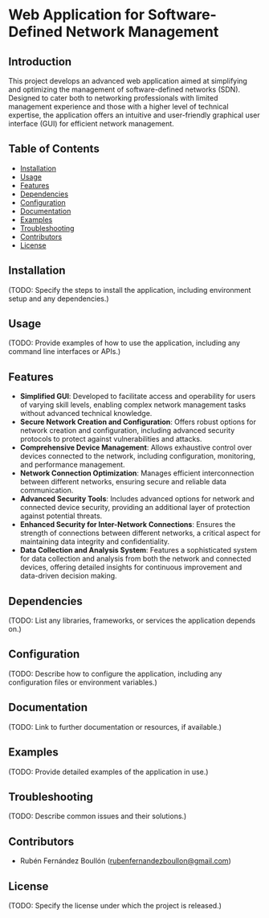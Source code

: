 # Web Application for Software-Defined Network Management

## Introduction

This project develops an advanced web application aimed at simplifying and optimizing the management of software-defined networks (SDN). Designed to cater both to networking professionals with limited management experience and those with a higher level of technical expertise, the application offers an intuitive and user-friendly graphical user interface (GUI) for efficient network management.

## Table of Contents

- [Installation](#installation)
- [Usage](#usage)
- [Features](#features)
- [Dependencies](#dependencies)
- [Configuration](#configuration)
- [Documentation](#documentation)
- [Examples](#examples)
- [Troubleshooting](#troubleshooting)
- [Contributors](#contributors)
- [License](#license)

## Installation

(TODO: Specify the steps to install the application, including environment setup and any dependencies.)

## Usage

(TODO: Provide examples of how to use the application, including any command line interfaces or APIs.)

## Features

- **Simplified GUI**: Developed to facilitate access and operability for users of varying skill levels, enabling complex network management tasks without advanced technical knowledge.
- **Secure Network Creation and Configuration**: Offers robust options for network creation and configuration, including advanced security protocols to protect against vulnerabilities and attacks.
- **Comprehensive Device Management**: Allows exhaustive control over devices connected to the network, including configuration, monitoring, and performance management.
- **Network Connection Optimization**: Manages efficient interconnection between different networks, ensuring secure and reliable data communication.
- **Advanced Security Tools**: Includes advanced options for network and connected device security, providing an additional layer of protection against potential threats.
- **Enhanced Security for Inter-Network Connections**: Ensures the strength of connections between different networks, a critical aspect for maintaining data integrity and confidentiality.
- **Data Collection and Analysis System**: Features a sophisticated system for data collection and analysis from both the network and connected devices, offering detailed insights for continuous improvement and data-driven decision making.

## Dependencies

(TODO: List any libraries, frameworks, or services the application depends on.)

## Configuration

(TODO: Describe how to configure the application, including any configuration files or environment variables.)

## Documentation

(TODO: Link to further documentation or resources, if available.)

## Examples

(TODO: Provide detailed examples of the application in use.)

## Troubleshooting

(TODO: Describe common issues and their solutions.)

## Contributors

- Rubén Fernández Boullón (rubenfernandezboullon@gmail.com)

## License

(TODO: Specify the license under which the project is released.)

